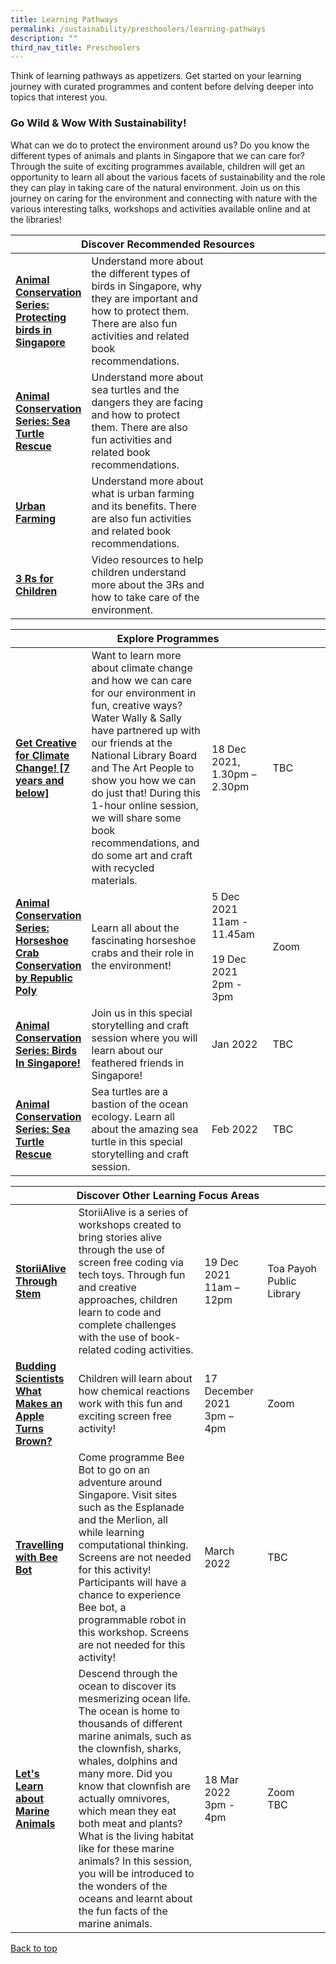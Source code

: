```yaml
---
title: Learning Pathways
permalink: /sustainability/preschoolers/learning-pathways
description: ""
third_nav_title: Preschoolers
---
```

<style type="text/css">
/* Links */
.content a { color: #322987; }
.content a:focus,
.content a:hover { color: #28216c; }

/* Button Outline */
.bp-button { padding-left: 1.5rem; padding-right: 1.5rem; }
.bp-button.is-primary-outline { border: 1px solid #322987; color: #322987; background-color: transparent; text-decoration: none; }
.bp-button.is-primary-outline:focus,
.bp-button.is-primary-outline:hover { border: 1px solid #322987; color: #cff2e8; background-color: #322987; text-decoration: none; }

/* Responsive Iframe */
.responsive-iframe { position: absolute; top: 0; left: 0; bottom: 0; right: 0; width: 100%; height: 100%; }
.responsive-iframe-container { position: relative; overflow: hidden; width: 100%; }
.responsive-iframe-container.ratio-16by9 { padding-top: 56.25%; }
.responsive-iframe-container.ratio-4by3 { padding-top: 75%; }
.responsive-iframe-container.ratio-3by2 { padding-top: 66.66%; }
.responsive-iframe-container.ratio-1by1 { padding-top: 100%; }
</style>
Think of learning pathways as appetizers. Get started on your learning journey with curated programmes and content before delving deeper into topics that interest you.

<h3><b>Go Wild & Wow With Sustainability!</b></h3>
What can we do to protect the environment around us? Do you know the different types of animals and plants in Singapore that we can care for? Through the suite of exciting programmes available, children will get an opportunity to learn all about the various facets of sustainability and the role they can play in taking care of the natural environment. Join us on this journey on caring for the environment and connecting with nature with the various interesting talks, workshops and activities available online and at the libraries!
<div class="horizontal-scroll margin--bottom--lg">
  <table class="generic-table">
    <thead>
      <tr>
        <th colspan="4" class="is-uppercase has-weight-normal">Discover Recommended Resources</th>
      </tr>
    </thead>
    <tbody>
      <tr>
        <td style="width: 20%;"><a href="/sustainability/preschoolers/content"><b> Animal Conservation Series: Protecting birds in Singapore</b></a></td>
        <td style="width: 40%;"> Understand more about the different types of birds in Singapore, why they are important and how to protect them. There are also fun activities and related book recommendations.</td>
        <td style="width: 20%;"> </td>
        <td style="width: 20%;"> </td>
      </tr>
      <tr>
        <td><a href="/sustainability/preschoolers/content"><b> Animal Conservation Series: Sea Turtle Rescue</b></a></td>
        <td>Understand more about sea turtles and the dangers they are facing and how to protect them. There are also fun activities and related book recommendations.</td>
        <td></td>
        <td> </td>
      </tr>
<tr>
        <td><a href="/sustainability/preschoolers/content"><b> Urban Farming</b></a></td>
        <td>Understand more about what is urban farming and its benefits. There are also fun activities and related book recommendations.</td>
        <td></td>
        <td> </td>
      </tr>
<tr>
        <td><a href="/sustainability/preschoolers/content"><b> 3 Rs for Children</b></a></td>
        <td>Video resources to help children understand more about the 3Rs and how to take care of the environment.</td>
        <td></td>
        <td> </td>
      </tr>
    </tbody>
  </table>
</div>

<div class="horizontal-scroll margin--bottom--lg">
  <table class="generic-table">
    <thead>
      <tr>
        <th colspan="4" class="is-uppercase has-weight-normal">Explore Programmes</th>
      </tr>
    </thead>
    <tbody>
      <tr>
        <td style="width: 20%;"><a href="https://go.gov.sg/er-sustainability-progs" target="_blank"><b>Get Creative for Climate Change! [7 years and below]</b></a></td>
        <td style="width: 40%;">Want to learn more about climate change and how we can care for our environment in fun, creative ways? Water Wally & Sally have partnered up with our friends at the National Library Board and The Art People to show you how we can do just that! During this 1-hour online session, we will share some book recommendations, and do some art and craft with recycled materials.</td>
        <td style="width: 20%;">18 Dec 2021,<br>1.30pm – 2.30pm</td>
        <td style="width: 20%;">TBC</td>
      </tr>
      <tr>
        <td><a href="https://go.gov.sg/er-sustainability-progs" target="_blank"><b>Animal Conservation Series: Horseshoe Crab Conservation by Republic Poly</b></a></td>
        <td> Learn all about the fascinating horseshoe crabs and their role in the environment!</td>
        <td>5 Dec 2021<br>11am - 11.45am<br><br>19 Dec 2021<br>2pm - 3pm</td>
        <td>Zoom</td>
      </tr>
<tr>
<td><a href="https://go.gov.sg/er-sustainability-progs" target="_blank"><b>Animal Conservation Series: Birds In Singapore!</b></a></td>
        <td> Join us in this special storytelling and craft session where you will learn about our feathered friends in Singapore!</td>
        <td>Jan 2022</td>
        <td>TBC</td>
      </tr>
<tr>
<td><a href="https://go.gov.sg/er-sustainability-progs" target="_blank"><b>Animal Conservation Series: Sea Turtle Rescue</b></a></td>
        <td>Sea turtles are a bastion of the ocean ecology. Learn all about the amazing sea turtle in this special storytelling and craft session.</td>
        <td>Feb 2022</td>
        <td>TBC</td>
      </tr>
    </tbody>
  </table>
</div>
<div class="horizontal-scroll margin--bottom--lg">
  <table class="generic-table">
    <thead>
      <tr>
        <th colspan="4" class="is-uppercase has-weight-normal">Discover Other Learning Focus Areas</th>
      </tr>
    </thead>
    <tbody>
      <tr>
        <td style="width: 20%;"><a href="https://go.gov.sg/er-digital-progs" target="_blank"><b>StoriiAlive Through Stem</b></a></td>
        <td style="width: 40%;">StoriiAlive is a series of workshops created to bring stories alive through the use of screen free coding via tech toys. Through fun and creative approaches, children learn to code and complete challenges with the use of book-related coding activities. </td>
        <td style="width: 20%;">19 Dec 2021<br>11am – 12pm</td>
        <td style="width: 20%;">Toa Payoh Public Library</td>
      </tr>
<tr>
<td><a href="https://go.gov.sg/er-science-progs" target="_blank"><b>Budding Scientists 
What Makes an Apple Turns Brown?</b></a></td>
        <td>Children will learn about how chemical reactions work with this fun and exciting screen free activity!</td>
        <td>17 December 2021<br>3pm – 4pm</td>
        <td>Zoom</td>
      </tr>
<tr>
<td><a href="#" target="_blank"><b>Travelling with Bee Bot</b></a></td>
        <td>Come programme Bee Bot to go on an adventure around Singapore. Visit sites such as the Esplanade and the Merlion, all while learning computational thinking.  Screens are not needed for this activity! 
Participants will have a chance to experience Bee bot, a programmable robot in this workshop. Screens are not needed for this activity!</td>
        <td>March 2022</td>
        <td>TBC</td>
      </tr>
			<tr>
<td><a href="https://go.gov.sg/er-science-progs" target="_blank"><b>Let's Learn about Marine Animals</b></a></td>
        <td>Descend through the ocean to discover its mesmerizing ocean life. The ocean is home to thousands of different marine animals, such as the clownfish, sharks, whales, dolphins and many more. Did you know that clownfish are actually omnivores, which mean they eat both meat and plants? What is the living habitat like for these marine animals? In this session, you will be introduced to the wonders of the oceans and learnt about the fun facts of the marine animals.</td>
        <td>18 Mar 2022<br>3pm - 4pm</td>
        <td>Zoom <br>TBC</td>
      </tr>
  </tbody>
  </table>
</div>

<p class="has-text-right margin--top--xl"><a href="#main-content">Back to top</a></p>